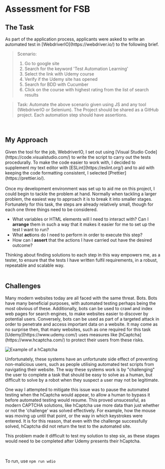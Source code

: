 <h1>
Assessment for FSB
</h1>

<h2> The Task </h2>
As part of the application process, applicants were asked to write an automated test in [WebdriverIO](https://webdriver.io/) to the following brief.

> Scenario:
>
> 1.  Go to google site
> 2.  Search for the keyword 'Test Automation Learning'
> 3.  Select the link with Udemy course
> 4.  Verify if the Udemy site has opened
> 5.  Search for BDD with Cucumber
> 6.  Click on the course with highest rating from the list of search results

> Task: Automate the above scenario given using JS and any tool (WebdriverIO or Selenium). The Project should be shared as a GitHub project. Each automation step should have assertions.

<br>

<h2> My Approach </h2>
Given the tool for the job, WebdriverIO, I set out using [Visual Studio Code](https://code.visualstudio.com/) to write the script to carry out the tests procedurally. To make the code easier to work with, I decided to supplement my text editor with [ESLint](https://eslint.org/) and to aid with keeping the code formatting consistent, I selected [Prettier](https://prettier.io/).
<br><br>
Once my development environment was set up to aid me on this project, I could begin to tackle the problem at hand. Normally when tackling a larger problem, the easiest way to approach it is to break it into smaller stages. Fortunately for this task, the steps are already relatively small, though for each one three things need to be considered.

- What variables or HTML elements will I need to interact with? Can I **arrange** them in such a way that it makes it easier for me to set up the test I want to run?
- What **act**ions do I need to perform in order to execute this step?
- How can I **assert** that the actions I have carried out have the desired outcome?

Thinking about finding solutions to each step in this way empowers me, as a tester, to ensure that the tests I have written fulfil requirements, in a robust, repeatable and scalable way.
<br><br>

<h2>Challenges</h2>
Many modern websites today are all faced with the same threat. Bots. Bots have many beneficial purposes, with automated testing perhaps being the most obvious of these. Additionally, bots can be used to crawl and index web pages for search engines, to make websites easier to discover by potential users. Conversely, bots can be used as part of a targeted attack in order to penetrate and access important data on a website. It may come as no surprise then, that many websites, such as one required for this task [Udemy](https://www.udemy.com/) uses measures like [hCaptcha](https://www.hcaptcha.com/) to protect their users from these risks.

![Example of a hCaptcha](https://media.discordapp.net/attachments/1012054236114206731/1015250497814409216/unknown.png?width=400&height=580)

Unfortunately, these systems have an unfortunate side effect of preventing non-malicious users, such as people utilising automated test scripts from navigating their website. The way these systems work is by "challenging" the user to complete a task that should be easy to solve as a human, but difficult to solve by a robot when they suspect a user may not be legitimate.

One way I attempted to mitigate this issue was to pause the automated testing when the hCaptcha would appear, to allow a human to bypass it before automated testing would resume. This proved unsucessful, as modern CAPTCHA solutions, like hCaptcha use more data than just whether or not the 'challenge' was solved effectively. For example, how the mouse was moving up until that point, or the way in which keystrokes were entered. It is for this reason, that even with the challenge successfully solved, hCaptcha did not return the test to the automated site.

This problem made it difficult to test my solution to step six, as these stages would need to be completed after Udemy presents their hCaptcha.

<br><br>
To run, use `npm run wdio`
